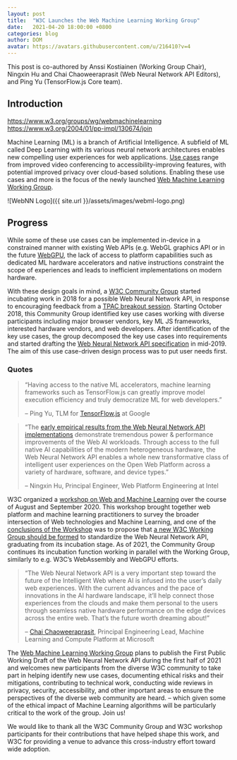 ```yaml
---
layout: post
title:  "W3C Launches the Web Machine Learning Working Group"
date:   2021-04-20 18:00:00 +0800
categories: blog
author: DOM
avatar: https://avatars.githubusercontent.com/u/216410?v=4
---
```


This post is co-authored by Anssi Kostiainen (Working Group Chair), Ningxin Hu and Chai Chaoweeraprasit (Web Neural Network API Editors), and Ping Yu (TensorFlow.js Core team).

## Introduction

https://www.w3.org/groups/wg/webmachinelearning
https://www.w3.org/2004/01/pp-impl/130674/join

Machine Learning (ML) is a branch of Artificial Intelligence. A subfield of ML called Deep Learning with its various neural network architectures enables new compelling user experiences for web applications. [Use cases](https://webmachinelearning.github.io/webnn/#usecases) range from improved video conferencing to accessibility-improving features, with potential improved privacy over cloud-based solutions. Enabling these use cases and more is the focus of the newly launched [Web Machine Learning Working Group](https://www.w3.org/groups/wg/webmachinelearning").

![WebNN Logo]({{ site.url }}/assets/images/webml-logo.png)

## Progress

While some of these use cases can be implemented in-device in a constrained manner with existing Web APIs (e.g. WebGL graphics API or in the future [WebGPU](https://gpuweb.github.io/gpuweb/), the lack of access to platform capabilities such as dedicated ML hardware accelerators and native instructions constraint the scope of experiences and leads to inefficient implementations on modern hardware.

With these design goals in mind, a [W3C Community Group](https://www.w3.org/community/webmachinelearning/) started incubating work in 2018 for a possible Web Neural Network API, in response to encouraging feedback from a [TPAC breakout session](https://www.w3.org/2018/10/24-webmachinelearning-minutes.html). Starting October 2018, this Community Group identified key use cases working with diverse participants including major browser vendors, key ML JS frameworks, interested hardware vendors, and web developers. After identification of the key use cases, the group decomposed the key use cases into requirements and started drafting the [Web Neural Network API specification](https://webmachinelearning.github.io/webnn) in mid-2019. The aim of this use case-driven design process was to put user needs first.

### Quotes 

> “Having access to the native ML accelerators, machine learning frameworks such as TensorFlow.js can greatly improve model execution efficiency and truly democratize ML for web developers.”
>
> – Ping Yu, TLM for [TensorFlow.js](https://www.tensorflow.org/js") at Google

> “The [early empirical results from the Web Neural Network API implementations](https://www.w3.org/2020/06/machine-learning-workshop/talks/access_purpose_built_ml_hardware_with_web_neural_network_api.html#slide-10) demonstrate tremendous power &amp; performance improvements of the Web AI workloads. Through access to the full native AI capabilities of the modern heterogeneous hardware, the Web Neural Network API enables a whole new transformative class of intelligent user experiences on the Open Web Platform across a variety of hardware, software, and device types.” 
> 
> &#8211; Ningxin Hu, Principal Engineer, Web Platform Engineering at Intel

W3C organized a [workshop on Web and Machine Learning](https://www.w3.org/2020/06/machine-learning-workshop) over the course of August and September 2020. This workshop brought together web platform and machine learning practitioners to survey the broader intersection of Web technologies and Machine Learning, and one of the [conclusions of the Workshop](https://www.w3.org/2020/06/machine-learning-workshop/report.html) was to propose that [a new W3C Working Group should be formed](https://lists.w3.org/Archives/Public/public-new-work/2021Feb/0007.html) to standardize the Web Neural Network API, graduating from its incubation stage. As of 2021, the Community Group continues its incubation function working in parallel with the Working Group, similarly to e.g. W3C’s WebAssembly and WebGPU efforts.

> “The Web Neural Network API is a very important step toward the future of the Intelligent Web where AI is infused into the user&#8217;s daily web experiences. With the current advances and the pace of innovations in the AI hardware landscape, it&#8217;ll help connect those experiences from the clouds and make them personal to the users through seamless native hardware performance on the edge devices across the entire web. That&#8217;s the future worth dreaming about!”
> 
> &#8211; [Chai Chaoweeraprasit](https://www.w3.org/2020/06/machine-learning-workshop/talks/accelerated_graphics_and_compute_api_for_machine_learning_directml.html), Principal Engineering Lead, Machine Learning and Compute Platform at Microsoft

The [Web Machine Learning Working Group](https://www.w3.org/groups/wg/webmachinelearning) plans to publish the First Public Working Draft of the Web Neural Network API during the first half of 2021 and welcomes new participants from the diverse W3C community to take part in helping identify new use cases, documenting ethical risks and their mitigations, contributing to technical work, conducting wide reviews in privacy, security, accessibility, and other important areas to ensure the perspectives of the diverse web community are heard. &#8211; which given some of the ethical impact of Machine Learning algorithms will be particularly critical to the work of the group. Join us!

We would like to thank all the W3C Community Group and W3C workshop participants for their contributions that have helped shape this work, and W3C for providing a venue to advance this cross-industry effort toward wide adoption.
			


